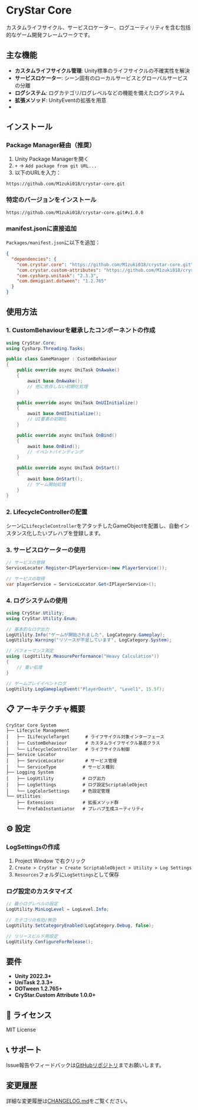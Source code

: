 # CryStar Core

カスタムライフサイクル、サービスロケーター、ログユーティリティを含む包括的なゲーム開発フレームワークです。

## 主な機能
- **カスタムライフサイクル管理**: Unity標準のライフサイクルの不確実性を解決
- **サービスロケーター**: シーン固有のローカルサービスとグローバルサービスの分離
- **ログシステム**: ログカテゴリ/ログレベルなどの機能を備えたログシステム
- **拡張メソッド**: UnityEventの拡張を用意
- 
## インストール

### Package Manager経由（推奨）

1. Unity Package Managerを開く
2. `+` → `Add package from git URL...`
3. 以下のURLを入力：

```
https://github.com/M1zuki018/crystar-core.git
```

### 特定のバージョンをインストール

```
https://github.com/M1zuki018/crystar-core.git#v1.0.0
```

### manifest.jsonに直接追加

`Packages/manifest.json`に以下を追加：

```json
{
  "dependencies": {
    "com.crystar.core": "https://github.com/M1zuki018/crystar-core.git",
    "com.crystar.custom-attributes": "https://github.com/M1zuki018/crystar-custom-attributes.git",
    "com.cysharp.unitask": "2.3.3",
    "com.demigiant.dotween": "1.2.765"
  }
}
```

## 使用方法

### 1. CustomBehaviourを継承したコンポーネントの作成

```csharp
using CryStar.Core;
using Cysharp.Threading.Tasks;

public class GameManager : CustomBehaviour
{
    public override async UniTask OnAwake()
    {
        await base.OnAwake();
        // 他に依存しない初期化処理
    }

    public override async UniTask OnUIInitialize()
    {
        await base.OnUIInitialize();
        // UI要素の初期化
    }

    public override async UniTask OnBind()
    {
        await base.OnBind();
        // イベントバインディング
    }

    public override async UniTask OnStart()
    {
        await base.OnStart();
        // ゲーム開始処理
    }
}
```

### 2. LifecycleControllerの配置

シーンに`LifecycleController`をアタッチしたGameObjectを配置し、自動インスタンス化したいプレハブを登録します。

### 3. サービスロケーターの使用

```csharp
// サービスの登録
ServiceLocator.Register<IPlayerService>(new PlayerService());

// サービスの取得
var playerService = ServiceLocator.Get<IPlayerService>();
```

### 4. ログシステムの使用

```csharp
using CryStar.Utility;
using CryStar.Utility.Enum;

// 基本的なログ出力
LogUtility.Info("ゲームが開始されました", LogCategory.Gameplay);
LogUtility.Warning("リソースが不足しています", LogCategory.System);

// パフォーマンス測定
using (LogUtility.MeasurePerformance("Heavy Calculation"))
{
    // 重い処理
}

// ゲームプレイイベントログ
LogUtility.LogGameplayEvent("PlayerDeath", "Level1", 15.5f);
```

## 📋 アーキテクチャ概要

```
CryStar Core System
├── Lifecycle Management
│   ├── ILifecycleTarget      # ライフサイクル対象インターフェース
│   ├── CustomBehaviour       # カスタムライフサイクル基底クラス
│   └── LifecycleController   # ライフサイクル制御
├── Service Locator
│   ├── ServiceLocator        # サービス管理
│   └── ServiceType          # サービス種別
├── Logging System
│   ├── LogUtility           # ログ出力
│   ├── LogSettings          # ログ設定ScriptableObject
│   └── LogColorSettings     # 色設定管理
└── Utilities
    ├── Extensions           # 拡張メソッド群
    └── PrefabInstantiator   # プレハブ生成ユーティリティ
```

## ⚙️ 設定

### LogSettingsの作成

1. Project Window で右クリック
2. `Create > CryStar > Create ScriptableObject > Utility > Log Settings`
3. `Resources`フォルダに`LogSettings`として保存

### ログ設定のカスタマイズ

```csharp
// 最小ログレベルの設定
LogUtility.MinLogLevel = LogLevel.Info;

// カテゴリの有効/無効
LogUtility.SetCategoryEnabled(LogCategory.Debug, false);

// リリースビルド用設定
LogUtility.ConfigureForRelease();
```

## 要件

- **Unity 2022.3+**
- **UniTask 2.3.3+**
- **DOTween 1.2.765+**
- **CryStar.Custom Attribute 1.0.0+**

## 📝 ライセンス

MIT License

## 📞 サポート

Issue報告やフィードバックは[GitHubリポジトリ](https://github.com/M1zuki018/crystar-core)までお願いします。

## 変更履歴

詳細な変更履歴は[CHANGELOG.md](CHANGELOG.md)をご覧ください。
